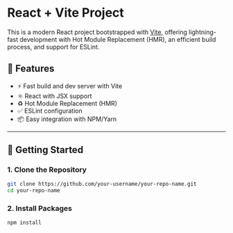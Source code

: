 # React + Vite Project

This is a modern React project bootstrapped with [Vite](https://vitejs.dev/), offering lightning-fast development with Hot Module Replacement (HMR), an efficient build process, and support for ESLint.

## 🔧 Features

- ⚡️ Fast build and dev server with Vite
- ⚛️ React with JSX support
- ♻️ Hot Module Replacement (HMR)
- ✅ ESLint configuration
- 📦 Easy integration with NPM/Yarn

---

## 🚀 Getting Started

### 1. Clone the Repository

```bash
git clone https://github.com/your-username/your-repo-name.git
cd your-repo-name
```

### 2. Install Packages

```bash
npm install

